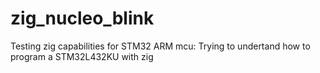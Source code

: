 # zig_nucleo_blink
Testing zig capabilities for STM32 ARM mcu:
Trying to undertand how to program a STM32L432KU with zig
